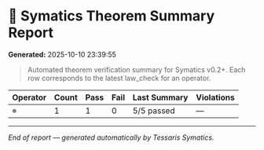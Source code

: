 # 📘 Symatics Theorem Summary Report
**Generated:** 2025-10-10 23:39:55

> Automated theorem verification summary for Symatics v0.2+.
> Each row corresponds to the latest law_check for an operator.

| Operator | Count | Pass | Fail | Last Summary | Violations |
|-----------|-------|------|------|---------------|-------------|
| `⊕` | 1 | 1 | 0 | 5/5 passed | — |

---
_End of report — generated automatically by Tessaris Symatics._
